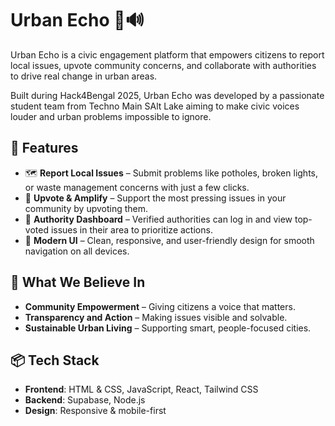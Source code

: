 # Urban Echo 🌆🔊

Urban Echo is a civic engagement platform that empowers citizens to report local issues, upvote community concerns, and collaborate with authorities to drive real change in urban areas.

Built during Hack4Bengal 2025, Urban Echo was developed by a passionate student team from Techno Main SAlt Lake aiming to make civic voices louder and urban problems impossible to ignore.

## 🚀 Features

- 🗺️ **Report Local Issues** – Submit problems like potholes, broken lights, or waste management concerns with just a few clicks.
- 📢 **Upvote & Amplify** – Support the most pressing issues in your community by upvoting them.
- 👥 **Authority Dashboard** – Verified authorities can log in and view top-voted issues in their area to prioritize actions.
- 📱 **Modern UI** – Clean, responsive, and user-friendly design for smooth navigation on all devices.

## 🎯 What We Believe In

- **Community Empowerment** – Giving citizens a voice that matters.
- **Transparency and Action** – Making issues visible and solvable.
- **Sustainable Urban Living** – Supporting smart, people-focused cities.

## 📦 Tech Stack

- **Frontend**: HTML & CSS, JavaScript, React, Tailwind CSS 
- **Backend**: Supabase, Node.js 
- **Design**: Responsive & mobile-first  
